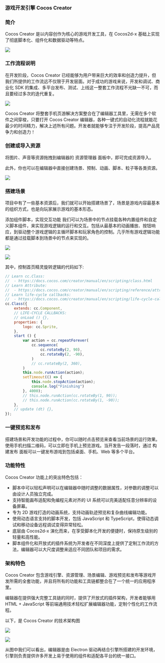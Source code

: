 ### 游戏开发引擎 Cocos Creator

### 简介
Cocos Creator 是以内容创作为核心的游戏开发工具，在 Cocos2d-x 基础上实现了彻底脚本化、组件化和数据驱动等特点。

![](https://pic.imgdb.cn/item/613c682a44eaada739cb4a2b.jpg)

### 工作流程说明

在开发阶段，Cocos Creator 已经能够为用户带来巨大的效率和创造力提升，但我们所提供的工作流远不仅限于开发层面。对于成功的游戏来说，开发和调试、商业化 SDK 的集成、多平台发布、测试、上线这一整套工作流程不光缺一不可，而且要经过多次的迭代重复。

![](https://pic.imgdb.cn/item/613c692544eaada739cd0e37.jpg)

Cocos Creator 将整套手机页游解决方案整合在了编辑器工具里，无需在多个软件之间穿梭，只要打开 Cocos Creator 编辑器，各种一键式的自动化流程就能花最少的时间精力，解决上述所有问题。开发者就能够专注于开发阶段，提高产品竞争力和创造力！

### 创建或导入资源

将图片、声音等资源拖拽到编辑器的 资源管理器 面板中，即可完成资源导入。

此外，你也可以在编辑器中直接创建场景、预制、动画、脚本、粒子等各类资源。

![](https://pic.imgdb.cn/item/613c6c8b44eaada739d32900.jpg)

### 搭建场景

项目中有了一些基本资源后，我们就可以开始搭建场景了，场景是游戏内容最基本的组织方式，也是向玩家展示游戏的基本形态。

添加组件脚本，实现交互功能
我们可以为场景中的节点挂载各种内置组件和自定义脚本组件，来实现游戏逻辑的运行和交互。包括从最基本的动画播放、按钮响应，到驱动整个游戏逻辑的主循环脚本和玩家角色的控制。几乎所有游戏逻辑功能都是通过挂载脚本到场景中的节点来实现的。

![](https://pic.imgdb.cn/item/613c6cdb44eaada739d3b945.jpg)

![](https://pic.imgdb.cn/item/613c6e8644eaada739d6b2ad.jpg)

其中，控制首页精灵旋转逻辑的代码如下:

```javascript
// Learn cc.Class:
//  - https://docs.cocos.com/creator/manual/en/scripting/class.html
// Learn Attribute:
//  - https://docs.cocos.com/creator/manual/en/scripting/reference/attributes.html
// Learn life-cycle callbacks:
//  - https://docs.cocos.com/creator/manual/en/scripting/life-cycle-callbacks.html
cc.Class({
    extends: cc.Component,
    // LIFE-CYCLE CALLBACKS:
    // onLoad () {},
    properties: {
        logo: cc.Sprite,
    },
    start () {
        var action = cc.repeatForever(
            cc.sequence(
                cc.rotateBy(2, 90),
                cc.rotateBy(2, -90),
            )
            // cc.rotateBy(2, 360),
        )
        this.node.runAction(action);
        setTimeout(() => {
            this.node.stopAction(action);
            console.log("Finishing")
        }, 4000);
        // this.node.runAction(cc.rotateBy(1, 90));
        // this.node.runAction(cc.rotateBy(1, -90));
    },
    // update (dt) {},
});
```

### 一键预览和发布

搭建场景和开发功能的过程中，你可以随时点击预览来查看当前场景的运行效果。使用手机扫描二维码，可以立即在手机上预览游戏。当开发告一段落时，通过 构建发布 面板可以一键发布游戏到包括桌面、手机、Web 等多个平台。

### 功能特性

Cocos Creator 功能上的突出特色包括：

- 脚本中可以轻松声明可以在编辑器中随时调整的数据属性，对参数的调整可以由设计人员独立完成。
- 支持智能画布适配和免编程元素对齐的 UI 系统可以完美适配任意分辨率的设备屏幕。
- 专为 2D 游戏打造的动画系统，支持动画轨迹预览和复杂曲线编辑功能。
- 使用动态语言支持的脚本开发，包括 JavaScript 和 TypeScript，使得动态调试和移动设备远程调试变得异常轻松。
- 底层由 Cocos2d-x 演化而来，在享受脚本化开发的便捷时，保持原生级别的轻量和高性能。
- 脚本组件化和开放式的插件系统为开发者在不同深度上提供了定制工作流的方法，编辑器可以大尺度调整来适应不同团队和项目的需求。

### 架构特色

Cocos Creator 包含游戏引擎、资源管理、场景编辑、游戏预览和发布等游戏开发所需的全套功能，并且将所有的功能和工具链都整合在了一个统一的应用程序里。

编辑器在提供强大完整工具链的同时，提供了开放式的插件架构，开发者能够用 HTML + JavaScript 等前端通用技术轻松扩展编辑器功能，定制个性化的工作流程。

以下，是 Cocos Creator 的技术架构图

![](https://pic.imgdb.cn/item/613c69d444eaada739ce4b75.jpg)

![](https://pic.imgdb.cn/item/613c69ff44eaada739ce9832.jpg)

从图中我们可以看出，编辑器是由 Electron 驱动再结合引擎所搭建的开发环境，引擎则负责提供许多开发上易于使用的组件和适配各平台的统一接口。

